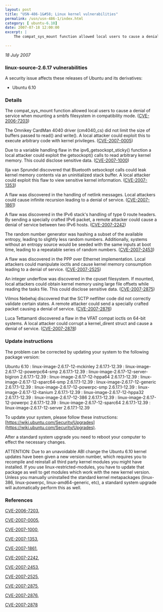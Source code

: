 ```yaml
---
layout: post
title: "USN-486-1&#58; Linux kernel vulnerabilities"
permalink: /usn/usn-486-1/index.html
category: [ ubuntu-6.10]
date: 2007-07-18 12:00:00
excerpt: |
    The compat_sys_mount function allowed local users to cause a denial of service when mounting a smbfs filesystem in compatibility mode. ([CVE-2006-7203](http://people.ubuntu.com/~ubuntu-security/cve/CVE-2006-7203))
    
--- 
```

 
 

*18 July 2007*

### linux-source-2.6.17 vulnerabilities

A security issue affects these releases of Ubuntu and its derivatives:

* Ubuntu 6.10

### Details

The compat_sys_mount function allowed local users to cause a denial of service when mounting a smbfs filesystem in compatibility mode. ([CVE-2006-7203](http://people.ubuntu.com/~ubuntu-security/cve/CVE-2006-7203))

The Omnikey CardMan 4040 driver (cm4040_cs) did not limit the size of buffers passed to read() and write(). A local attacker could exploit this to execute arbitrary code with kernel privileges. ([CVE-2007-0005](http://people.ubuntu.com/~ubuntu-security/cve/CVE-2007-0005))

Due to a variable handling flaw in the ipv6_getsockopt_sticky() function a local attacker could exploit the getsockopt() calls to read arbitrary kernel memory. This could disclose sensitive data. ([CVE-2007-1000](http://people.ubuntu.com/~ubuntu-security/cve/CVE-2007-1000))

Ilja van Sprundel discovered that Bluetooth setsockopt calls could leak kernel memory contents via an uninitialized stack buffer. A local attacker could exploit this flaw to view sensitive kernel information. ([CVE-2007-1353](http://people.ubuntu.com/~ubuntu-security/cve/CVE-2007-1353))

A flaw was discovered in the handling of netlink messages. Local attackers could cause infinite recursion leading to a denial of service. ([CVE-2007-1861](http://people.ubuntu.com/~ubuntu-security/cve/CVE-2007-1861))

A flaw was discovered in the IPv6 stack&#39;s handling of type 0 route headers. By sending a specially crafted IPv6 packet, a remote attacker could cause a denial of service between two IPv6 hosts. ([CVE-2007-2242](http://people.ubuntu.com/~ubuntu-security/cve/CVE-2007-2242))

The random number generator was hashing a subset of the available entropy, leading to slightly less random numbers. Additionally, systems without an entropy source would be seeded with the same inputs at boot time, leading to a repeatable series of random numbers. ([CVE-2007-2453](http://people.ubuntu.com/~ubuntu-security/cve/CVE-2007-2453))

A flaw was discovered in the PPP over Ethernet implementation. Local attackers could manipulate ioctls and cause kernel memory consumption leading to a denial of service. ([CVE-2007-2525](http://people.ubuntu.com/~ubuntu-security/cve/CVE-2007-2525))

An integer underflow was discovered in the cpuset filesystem. If mounted, local attackers could obtain kernel memory using large file offsets while reading the tasks file. This could disclose sensitive data. ([CVE-2007-2875](http://people.ubuntu.com/~ubuntu-security/cve/CVE-2007-2875))

Vilmos Nebehaj discovered that the SCTP netfilter code did not correctly validate certain states. A remote attacker could send a specially crafted packet causing a denial of service. ([CVE-2007-2876](http://people.ubuntu.com/~ubuntu-security/cve/CVE-2007-2876))

Luca Tettamanti discovered a flaw in the VFAT compat ioctls on 64-bit systems. A local attacker could corrupt a kernel_dirent struct and cause a denial of service. ([CVE-2007-2878](http://people.ubuntu.com/~ubuntu-security/cve/CVE-2007-2878))

### Update instructions

The problem can be corrected by updating your system to the following package version:

Ubuntu 6.10
 : linux-image-2.6.17-12-mckinley <span>2.6.17.1-12.39</span>
 : linux-image-2.6.17-12-powerpc64-smp <span>2.6.17.1-12.39</span>
 : linux-image-2.6.17-12-server-bigiron <span>2.6.17.1-12.39</span>
 : linux-image-2.6.17-12-hppa64 <span>2.6.17.1-12.39</span>
 : linux-image-2.6.17-12-sparc64-smp <span>2.6.17.1-12.39</span>
 : linux-image-2.6.17-12-generic <span>2.6.17.1-12.39</span>
 : linux-image-2.6.17-12-powerpc-smp <span>2.6.17.1-12.39</span>
 : linux-image-2.6.17-12-itanium <span>2.6.17.1-12.39</span>
 : linux-image-2.6.17-12-hppa32 <span>2.6.17.1-12.39</span>
 : linux-image-2.6.17-12-386 <span>2.6.17.1-12.39</span>
 : linux-image-2.6.17-12-powerpc <span>2.6.17.1-12.39</span>
 : linux-image-2.6.17-12-sparc64 <span>2.6.17.1-12.39</span>
 : linux-image-2.6.17-12-server <span>2.6.17.1-12.39</span>

To update your system, please follow these instructions: [https://wiki.ubuntu.com/Security/Upgrades](https://wiki.ubuntu.com/Security/Upgrades).

After a standard system upgrade you need to reboot your computer to effect the necessary changes.

ATTENTION: Due to an unavoidable ABI change the Ubuntu 6.10 kernel updates have been given a new version number, which requires you to recompile and reinstall all third party kernel modules you might have installed. If you use linux-restricted-modules, you have to update that package as well to get modules which work with the new kernel version. Unless you manually uninstalled the standard kernel metapackages (linux-386, linux-powerpc, linux-amd64-generic, etc), a standard system upgrade will automatically perform this as well.

### References

 
 [CVE-2006-7203](http://people.ubuntu.com/~ubuntu-security/cve/CVE-2006-7203), 

 [CVE-2007-0005](http://people.ubuntu.com/~ubuntu-security/cve/CVE-2007-0005), 

 [CVE-2007-1000](http://people.ubuntu.com/~ubuntu-security/cve/CVE-2007-1000), 

 [CVE-2007-1353](http://people.ubuntu.com/~ubuntu-security/cve/CVE-2007-1353), 

 [CVE-2007-1861](http://people.ubuntu.com/~ubuntu-security/cve/CVE-2007-1861), 

 [CVE-2007-2242](http://people.ubuntu.com/~ubuntu-security/cve/CVE-2007-2242), 

 [CVE-2007-2453](http://people.ubuntu.com/~ubuntu-security/cve/CVE-2007-2453), 

 [CVE-2007-2525](http://people.ubuntu.com/~ubuntu-security/cve/CVE-2007-2525), 

 [CVE-2007-2875](http://people.ubuntu.com/~ubuntu-security/cve/CVE-2007-2875), 

 [CVE-2007-2876](http://people.ubuntu.com/~ubuntu-security/cve/CVE-2007-2876), 

 [CVE-2007-2878](http://people.ubuntu.com/~ubuntu-security/cve/CVE-2007-2878)
 

